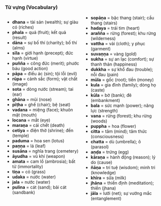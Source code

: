### Từ vựng (Vocabulary)

<div class="vocab-content" style="column-count:2;">
    <ul>
        <li><strong>dhana</strong> = tài sản (wealth); sự giàu có (riches)</li>
        <li><strong>phala</strong> = quả (fruit); kết quả (result)</li>
        <li><strong>dāna</strong> = sự bố thí (charity); bố thí (alms)</li>
        <li><strong>sīla</strong> = giới hạnh (precept); đức hạnh (virtue)</li>
        <li><strong>puñña</strong> = công đức (merit); phước báu (good action)</li>
        <li><strong>pāpa</strong> = điều ác (sin); tội lỗi (evil)</li>
        <li><strong>rūpa</strong> = cảnh sắc (form); vật chất (image)</li>
        <li><strong>sota</strong> = dòng nước (stream); tai (ear)</li>
        <li><strong>ghāna</strong> = mũi (nose)</li>
        <li><strong>pīṭha</strong> = ghế (chair); bệ (seat)</li>
        <li><strong>vadana</strong> = miệng (face); khuôn mặt (mouth)</li>
        <li><strong>locana</strong> = mắt (eye)</li>
        <li><strong>maraṇa</strong> = cái chết (death)</li>
        <li><strong>cetiya</strong> = điện thờ (shrine); đền (temple)</li>
        <li><strong>paduma</strong> = hoa sen (lotus)</li>
        <li><strong>paṇṇa</strong> = lá (leaf)</li>
        <li><strong>susāna</strong> = nghĩa trang (cemetery)</li>
        <li><strong>āyudha</strong> = vũ khí (weapon)</li>
        <li><strong>amata</strong> = cam lồ (ambrosia); bất tử (immortality)</li>
        <li><strong>tiṇa</strong> = cỏ (grass)</li>
        <li><strong>udaka</strong> = nước (water)</li>
        <li><strong>jala</strong> = nước (water)</li>
        <li><strong>pulina</strong> = cát (sand); bãi cát (sandbank)</li>
        <li><strong>sopāṇa</strong> = bậc thang (stair); cầu thang (stairs)</li>
        <li><strong>hadaya</strong> = trái tim (heart)</li>
        <li><strong>arañña</strong> = rừng (forest); khu rừng (wilderness)</li>
        <li><strong>vattha</strong> = vải (cloth); y phục (garment)</li>
        <li><strong>suvaṇṇa</strong> = vàng (gold)</li>
        <li><strong>sukha</strong> = sự an lạc (comfort); sự thanh thản (happiness)</li>
        <li><strong>dukkha</strong> = sự khổ đau (trouble); nỗi đau (pain)</li>
        <li><strong>mūla</strong> = gốc (root); tiền (money)</li>
        <li><strong>kula</strong> = gia đình (family); dòng họ (caste)</li>
        <li><strong>kūla</strong> = bờ (bank); đê (embankment)</li>
        <li><strong>bala</strong> = sức mạnh (power); năng lực (strength)</li>
        <li><strong>vana</strong> = rừng (forest); khu rừng (woods)</li>
        <li><strong>puppha</strong> = hoa (flower)</li>
        <li><strong>citta</strong> = tâm (mind); tâm thức (consciousness)</li>
        <li><strong>chatta</strong> = dù (umbrella); ô (parasol)</li>
        <li><strong>aṇḍa</strong> = trứng (egg)</li>
        <li><strong>kāraṇa</strong> = hành động (reason); lý do (cause)</li>
        <li><strong>ñāṇa</strong> = trí tuệ (wisdom); minh tri (knowledge)</li>
        <li><strong>khīra</strong> = sữa (milk)</li>
        <li><strong>jhāna</strong> = thiền định (meditation); thiền (jhana)</li>
        <li><strong>jāla</strong> = lưới (net); sự vướng mắc (entanglement)</li>
    </ul>
</div>
